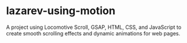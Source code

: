# lazarev-using-motion
A project using Locomotive Scroll, GSAP, HTML, CSS, and JavaScript to create smooth scrolling effects and dynamic animations for web pages.

